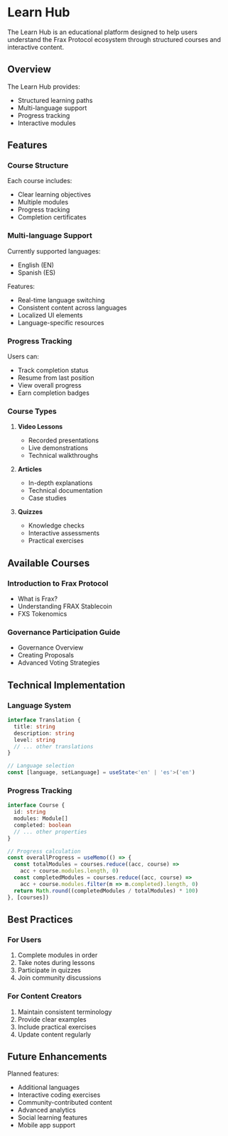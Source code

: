 # Learn Hub

The Learn Hub is an educational platform designed to help users understand the Frax Protocol ecosystem through structured courses and interactive content.

## Overview

The Learn Hub provides:
- Structured learning paths
- Multi-language support
- Progress tracking
- Interactive modules

## Features

### Course Structure

Each course includes:
- Clear learning objectives
- Multiple modules
- Progress tracking
- Completion certificates

### Multi-language Support

Currently supported languages:
- English (EN)
- Spanish (ES)

Features:
- Real-time language switching
- Consistent content across languages
- Localized UI elements
- Language-specific resources

### Progress Tracking

Users can:
- Track completion status
- Resume from last position
- View overall progress
- Earn completion badges

### Course Types

1. **Video Lessons**
   - Recorded presentations
   - Live demonstrations
   - Technical walkthroughs

2. **Articles**
   - In-depth explanations
   - Technical documentation
   - Case studies

3. **Quizzes**
   - Knowledge checks
   - Interactive assessments
   - Practical exercises

## Available Courses

### Introduction to Frax Protocol
- What is Frax?
- Understanding FRAX Stablecoin
- FXS Tokenomics

### Governance Participation Guide
- Governance Overview
- Creating Proposals
- Advanced Voting Strategies

## Technical Implementation

### Language System
```typescript
interface Translation {
  title: string
  description: string
  level: string
  // ... other translations
}

// Language selection
const [language, setLanguage] = useState<'en' | 'es'>('en')
```

### Progress Tracking
```typescript
interface Course {
  id: string
  modules: Module[]
  completed: boolean
  // ... other properties
}

// Progress calculation
const overallProgress = useMemo(() => {
  const totalModules = courses.reduce((acc, course) => 
    acc + course.modules.length, 0)
  const completedModules = courses.reduce((acc, course) => 
    acc + course.modules.filter(m => m.completed).length, 0)
  return Math.round((completedModules / totalModules) * 100)
}, [courses])
```

## Best Practices

### For Users
1. Complete modules in order
2. Take notes during lessons
3. Participate in quizzes
4. Join community discussions

### For Content Creators
1. Maintain consistent terminology
2. Provide clear examples
3. Include practical exercises
4. Update content regularly

## Future Enhancements

Planned features:
- Additional languages
- Interactive coding exercises
- Community-contributed content
- Advanced analytics
- Social learning features
- Mobile app support
